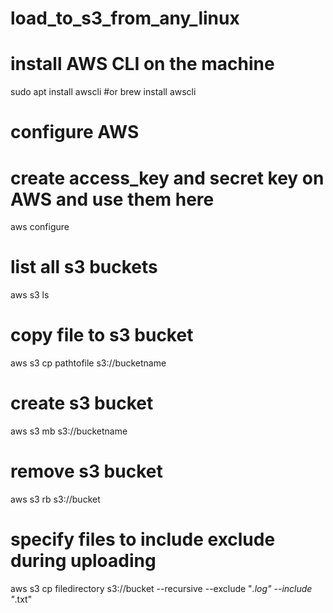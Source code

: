 # load_to_s3_from_any_linux


# install AWS CLI on the machine
sudo apt install awscli
#or
brew install awscli

# configure AWS
# create access_key and secret key on AWS and use them here

aws configure


# list all s3 buckets
aws s3 ls

# copy file to s3 bucket
aws s3 cp pathtofile s3://bucketname

# create s3 bucket
aws s3 mb s3://bucketname

# remove s3 bucket
aws s3 rb s3://bucket

# specify files to include exclude during uploading
aws s3 cp filedirectory s3://bucket --recursive --exclude "*.log"  --include "*.txt"


